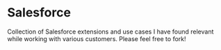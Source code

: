 # Salesforce
Collection of Salesforce extensions and use cases I have found relevant while working with various customers.  Please feel free to fork!
